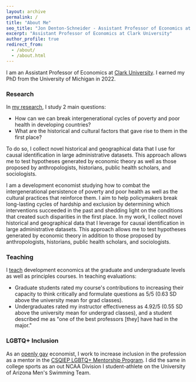 ```yaml
---
layout: archive
permalink: /
title: "About Me"
seo_title: "Jon Denton-Schneider - Assistant Professor of Economics at Clark University"
excerpt: "Assistant Professor of Economics at Clark University"
author_profile: true
redirect_from: 
  - /about/
  - /about.html
---
```


<p>
I am an Assistant Professor of Economics at <a href="https://www.clarku.edu/departments/economics/">Clark University</a>. I earned my PhD from the University of Michigan in 2022.
</p>

<h3>Research</h3>

<p>
In <a href="https://jondentonschneider.com/research">my research</a>, I study 2 main questions:
  <ul>
    <li>How can we can break intergenerational cycles of poverty and poor health in developing countries?</li>
    <li>What are the historical and cultural factors that gave rise to them in the first place?</li>
  </ul>
To do so, I collect novel historical and geographical data that I use for causal identification in large administrative datasets. This approach allows me to test hypotheses generated by economic theory as well as those proposed by anthropologists, historians, public health scholars, and sociologists.
</p>

I am a development economist studying how to combat the intergenerational persistence of poverty and poor health as well as the cultural practices that reinforce them. I aim to help policymakers break long-lasting cycles of hardship and exclusion by determining which interventions succeeded in the past and shedding light on the conditions that created such disparities in the first place. In my work, I collect novel historical and geographical data that I leverage for causal identification in large administrative datasets. This approach allows me to test hypotheses generated by economic theory in addition to those proposed by anthropologists, historians, public health scholars, and sociologists.



<h3>Teaching</h3>

<p>
I <a href="https://jondentonschneider.com/teaching">teach</a> development economics at the graduate and undergraduate levels as well as principles courses. In teaching evaluations:
 <ul>
   <li>Graduate students rated my course's contributions to increasing their capacity to think critically and formulate questions as 5/5 (0.63 SD above the university mean for grad classes).</li>
   <li>Undergraduates rated my instructor effectiveness as 4.92/5 (0.55 SD above the university mean for undergrad classes), and a student described me as "one of the best professors [they] have had in the major."</li>
</ul>
</p>

<h3>LGBTQ+ Inclusion</h3>
    
<p>
As an <a href="https://jondentonschneider.com/personal">openly gay</a> economist, I work to increase inclusion in the profession as a mentor in the <a href="https://sites.google.com/view/csqiep-mentoring">CSQIEP LGBTQ+ Mentorship Program</a>. I did the same in college sports as an out NCAA Division I student-athlete on the University of Arizona Men's Swimming Team.
</p>
